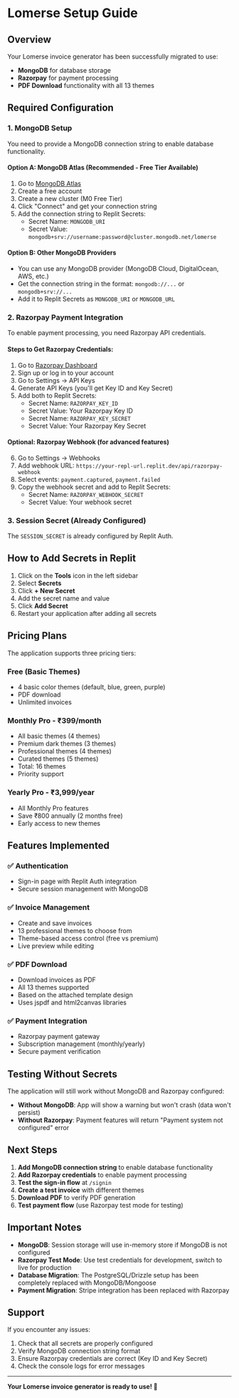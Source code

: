 # Lomerse Setup Guide

## Overview
Your Lomerse invoice generator has been successfully migrated to use:
- **MongoDB** for database storage
- **Razorpay** for payment processing
- **PDF Download** functionality with all 13 themes

## Required Configuration

### 1. MongoDB Setup

You need to provide a MongoDB connection string to enable database functionality.

#### Option A: MongoDB Atlas (Recommended - Free Tier Available)
1. Go to [MongoDB Atlas](https://www.mongodb.com/cloud/atlas)
2. Create a free account
3. Create a new cluster (M0 Free Tier)
4. Click "Connect" and get your connection string
5. Add the connection string to Replit Secrets:
   - Secret Name: `MONGODB_URI`
   - Secret Value: `mongodb+srv://username:password@cluster.mongodb.net/lomerse`

#### Option B: Other MongoDB Providers
- You can use any MongoDB provider (MongoDB Cloud, DigitalOcean, AWS, etc.)
- Get the connection string in the format: `mongodb://...` or `mongodb+srv://...`
- Add it to Replit Secrets as `MONGODB_URI` or `MONGODB_URL`

### 2. Razorpay Payment Integration

To enable payment processing, you need Razorpay API credentials.

#### Steps to Get Razorpay Credentials:
1. Go to [Razorpay Dashboard](https://dashboard.razorpay.com/)
2. Sign up or log in to your account
3. Go to Settings → API Keys
4. Generate API Keys (you'll get Key ID and Key Secret)
5. Add both to Replit Secrets:
   - Secret Name: `RAZORPAY_KEY_ID`
   - Secret Value: Your Razorpay Key ID
   - Secret Name: `RAZORPAY_KEY_SECRET`
   - Secret Value: Your Razorpay Key Secret

#### Optional: Razorpay Webhook (for advanced features)
6. Go to Settings → Webhooks
7. Add webhook URL: `https://your-repl-url.replit.dev/api/razorpay-webhook`
8. Select events: `payment.captured`, `payment.failed`
9. Copy the webhook secret and add to Replit Secrets:
   - Secret Name: `RAZORPAY_WEBHOOK_SECRET`
   - Secret Value: Your webhook secret

### 3. Session Secret (Already Configured)
The `SESSION_SECRET` is already configured by Replit Auth.

## How to Add Secrets in Replit

1. Click on the **Tools** icon in the left sidebar
2. Select **Secrets**
3. Click **+ New Secret**
4. Add the secret name and value
5. Click **Add Secret**
6. Restart your application after adding all secrets

## Pricing Plans

The application supports three pricing tiers:

### Free (Basic Themes)
- 4 basic color themes (default, blue, green, purple)
- PDF download
- Unlimited invoices

### Monthly Pro - ₹399/month
- All basic themes (4 themes)
- Premium dark themes (3 themes)
- Professional themes (4 themes)
- Curated themes (5 themes)
- Total: 16 themes
- Priority support

### Yearly Pro - ₹3,999/year
- All Monthly Pro features
- Save ₹800 annually (2 months free)
- Early access to new themes

## Features Implemented

### ✅ Authentication
- Sign-in page with Replit Auth integration
- Secure session management with MongoDB

### ✅ Invoice Management
- Create and save invoices
- 13 professional themes to choose from
- Theme-based access control (free vs premium)
- Live preview while editing

### ✅ PDF Download
- Download invoices as PDF
- All 13 themes supported
- Based on the attached template design
- Uses jspdf and html2canvas libraries

### ✅ Payment Integration
- Razorpay payment gateway
- Subscription management (monthly/yearly)
- Secure payment verification

## Testing Without Secrets

The application will still work without MongoDB and Razorpay configured:
- **Without MongoDB**: App will show a warning but won't crash (data won't persist)
- **Without Razorpay**: Payment features will return "Payment system not configured" error

## Next Steps

1. **Add MongoDB connection string** to enable database functionality
2. **Add Razorpay credentials** to enable payment processing
3. **Test the sign-in flow** at `/signin`
4. **Create a test invoice** with different themes
5. **Download PDF** to verify PDF generation
6. **Test payment flow** (use Razorpay test mode for testing)

## Important Notes

- **MongoDB**: Session storage will use in-memory store if MongoDB is not configured
- **Razorpay Test Mode**: Use test credentials for development, switch to live for production
- **Database Migration**: The PostgreSQL/Drizzle setup has been completely replaced with MongoDB/Mongoose
- **Payment Migration**: Stripe integration has been replaced with Razorpay

## Support

If you encounter any issues:
1. Check that all secrets are properly configured
2. Verify MongoDB connection string format
3. Ensure Razorpay credentials are correct (Key ID and Key Secret)
4. Check the console logs for error messages

---

**Your Lomerse invoice generator is ready to use! 🎉**
